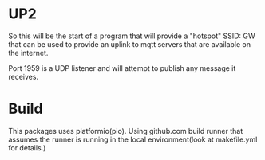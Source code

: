 # UP2
So this will be the start of a program that will provide a "hotspot" SSID: GW that can be used to provide an uplink to mqtt servers that are available on the
internet.

Port 1959 is a UDP listener and will attempt to publish any message it receives.

# Build
This packages uses platformio(pio).
Using github.com build runner that assumes the runner is running in the local
environment(look at makefile.yml for details.)
